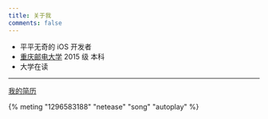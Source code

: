 ```yaml
---
title: 关于我
comments: false
---
```


- 平平无奇的 iOS 开发者
- [重庆邮电大学][1] 2015 级 本科
- 大学在读



---



[我的简历][5]



{% meting "1296583188" "netease" "song" "autoplay" %}



[1]: http://www.cqupt.edu.cn/  "重庆邮电大学"
[2]: http://lanshan.studio/  "蓝山工作室"
[3]: http://nmid.cqupt.edu.cn/ "重邮移动互联网研究中心"
[4]: http://www.smarterconnected.org/  "全国大学生智能互联创新大赛"
[5]: http://luoyangcan.github.io/resume  "简历"


